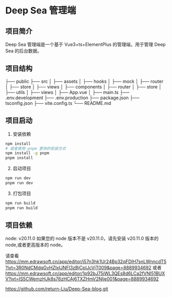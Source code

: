 # Deep Sea 管理端

## 项目简介

Deep Sea 管理端是一个基于 Vue3+ts+ElementPlus 的管理端，用于管理 Deep Sea 的后台数据。

## 项目结构

├── public
├── src
│ ├── assets
│ ├── hooks
│ ├── mock
│ ├── router
│ ├── store
│ ├── views
│ ├── components
│ ├── router
│ ├── store
│ ├── utils
│ ├── views
│ ├── App.vue
│ ├── main.ts
├── .env.development
├── .env.production
├── package.json
├── tsconfig.json
├── vite.config.ts
└── README.md

## 项目启动

1. 安装依赖

```bash
npm install
# 或者使用 pnpm 更快的安装方式
npm install -g pnpm
pnpm install
```

2. 启动项目

```bash
npm run dev
pnpm run dev
```

3. 打包项目

```bash
npm run build
pnpm run build
```

## 项目依赖

node: v20.11.0
如果您的 node 版本不是 v20.11.0，请先安装 v20.11.0 版本的 node,或者更高版本的 node。

<!-- 或者可以使用 nvm 安装 node -->

<!-- 主要功能 Deep Sea博客系统技术选型和产品设计 -->

请查看 https://mm.edrawsoft.cn/app/editor/j57n3hk1Ur24Bp32qFDlH7snLWnncdT5?ivt=3R0NdCMdqGvHZIxIJNFI3zBjCpIJcVjT009&page=8889934692
或者
https://mm.edrawsoft.cn/app/editor/1p92bJ75iWL3QEs8d6LCa2fVNl51BUXV?ivt=IS5CWemzHJk8s76zHCAj6TXZHmV2Nlje001&page=8889934692

<!-- git拉取项目 -->

https://github.com/return-Liu/Deep-Sea-blog.git
